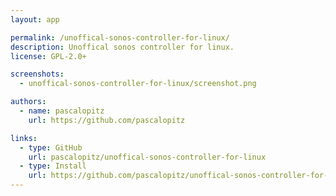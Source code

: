 ```yaml
---
layout: app

permalink: /unoffical-sonos-controller-for-linux/
description: Unoffical sonos controller for linux.
license: GPL-2.0+

screenshots:
  - unoffical-sonos-controller-for-linux/screenshot.png

authors:
  - name: pascalopitz
    url: https://github.com/pascalopitz

links:
  - type: GitHub
    url: pascalopitz/unoffical-sonos-controller-for-linux
  - type: Install
    url: https://github.com/pascalopitz/unoffical-sonos-controller-for-linux/releases
---
```

